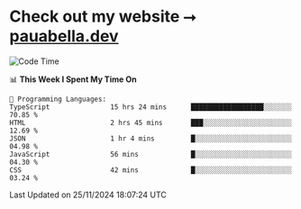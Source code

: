# Check out my website ⭢ [pauabella.dev](https://pauabella.dev)

<!--START_SECTION:waka-->
![Code Time](http://img.shields.io/badge/Code%20Time-3%2C915%20hrs%2039%20mins-blue)

📊 **This Week I Spent My Time On** 

```text
💬 Programming Languages: 
TypeScript               15 hrs 24 mins      ██████████████████░░░░░░░   70.85 % 
HTML                     2 hrs 45 mins       ███░░░░░░░░░░░░░░░░░░░░░░   12.69 % 
JSON                     1 hr 4 mins         █░░░░░░░░░░░░░░░░░░░░░░░░   04.98 % 
JavaScript               56 mins             █░░░░░░░░░░░░░░░░░░░░░░░░   04.30 % 
CSS                      42 mins             █░░░░░░░░░░░░░░░░░░░░░░░░   03.24 % 
```


 Last Updated on 25/11/2024 18:07:24 UTC
<!--END_SECTION:waka-->

